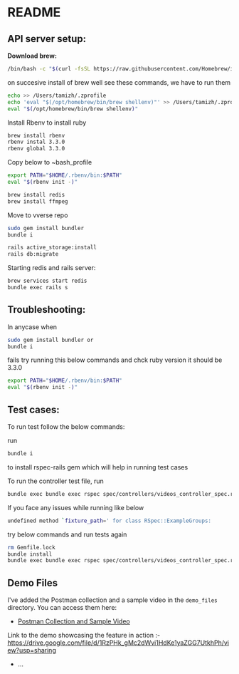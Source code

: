 # README

## API server setup:

**Download brew:**
```bash
/bin/bash -c "$(curl -fsSL https://raw.githubusercontent.com/Homebrew/install/HEAD/install.sh)"
```

on succesive install of brew well see these commands, we have to run them
```bash
echo >> /Users/tamizh/.zprofile
echo 'eval "$(/opt/homebrew/bin/brew shellenv)"' >> /Users/tamizh/.zprofile
eval "$(/opt/homebrew/bin/brew shellenv)"
```

Install Rbenv to install ruby

```bash
brew install rbenv
rbenv instal 3.3.0
rbenv global 3.3.0
```

Copy below to ~bash_profile

```bash
export PATH="$HOME/.rbenv/bin:$PATH"
eval "$(rbenv init -)"
```

```bash
brew install redis
brew install ffmpeg
```

Move to vverse repo

```bash
sudo gem install bundler
bundle i
```

```bash
rails active_storage:install 
rails db:migrate
```

Starting redis and rails server:

```bash
brew services start redis
bundle exec rails s
```

## Troubleshooting:

In anycase when 

```bash
sudo gem install bundler or
bundle i
```
fails try running this below commands and chck ruby version it should be 3.3.0
```bash
export PATH="$HOME/.rbenv/bin:$PATH"
eval "$(rbenv init -)"
```

## Test cases:

To run test follow the below commands:

run
```bash
bundle i
```
to install rspec-rails gem which will help in running test cases

To run the controller test file, run

```bash
bundle exec bundle exec rspec spec/controllers/videos_controller_spec.rb
```

If you face any issues while running like below
```bash
undefined method `fixture_path=' for class RSpec::ExampleGroups:
```
try below commands and run tests again
```bash
rm Gemfile.lock
bundle install
bundle exec bundle exec rspec spec/controllers/videos_controller_spec.rb
```

## Demo Files

I've added the Postman collection and a sample video in the `demo_files` directory. You can access them here:

- [Postman Collection and Sample Video](https://github.com/TamizhselvanR/vverse/tree/main/demo_files)


Link to the demo showcasing the feature in action :- https://drive.google.com/file/d/1RzPHk_gMc2dWvi1HdKe1yaZGG7UtkhPh/view?usp=sharing
* ...
